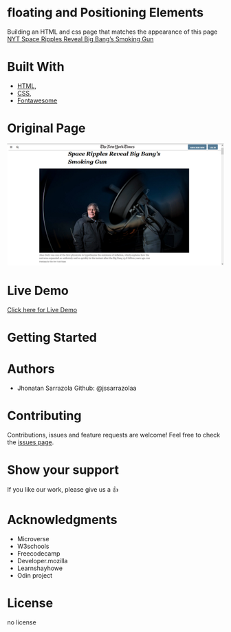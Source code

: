 # floating and Positioning Elements
Building an HTML and css page that matches the appearance of this page [NYT Space Ripples Reveal Big Bang’s Smoking Gun](https://www.nytimes.com/2014/03/18/science/space/detection-of-waves-in-space-buttresses-landmark-theory-of-big-bang.html?_r=0)
# Built With
- [HTML](https://developer.mozilla.org/en-US/docs/Web/HTML),
- [CSS](https://www.w3schools.com/css/),
- [Fontawesome](https://fontawesome.com/)

# Original Page
<p align="center">
  <img src="img/screenshot.png" width="850" title="Screenshot">
</p>

# Live Demo
[Click here for Live Demo](https://raw.githack.com/jssarrazolaa/NYT-Article-Space-Ripples/workplace/index2.html)
# Getting Started

# Authors
- Jhonatan Sarrazola Github: @jssarrazolaa
# Contributing
Contributions, issues and feature requests are welcome!
Feel free to check the [issues page](https://github.com/jssarrazolaa/NYT-Article-Space-Ripples/issues).
# Show your support
If you like our work, please give us a :+1:

# Acknowledgments
- Microverse
- W3schools
- Freecodecamp
- Developer.mozilla
- Learnshayhowe
- Odin project
# License
no license
